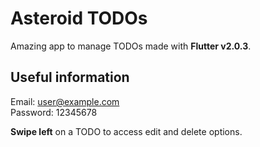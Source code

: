 # Asteroid TODOs

Amazing app to manage TODOs made with **Flutter v2.0.3**.

## Useful information

Email: user@example.com  
Password: 12345678

**Swipe left** on a TODO to access edit and delete options.
